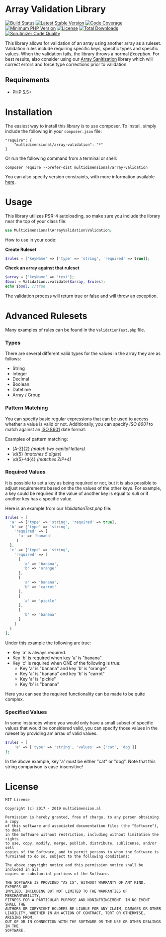 # Array Validation Library

[![Build Status](https://travis-ci.org/multidimension-al/array-validation.svg)](https://travis-ci.org/multidimension-al/array-validation)
[![Latest Stable Version](https://poser.pugx.org/multidimensional/array-validation/v/stable.svg)](https://packagist.org/packages/multidimensional/array-validation)
[![Code Coverage](https://scrutinizer-ci.com/g/multidimension-al/array-validation/badges/coverage.png)](https://scrutinizer-ci.com/g/multidimension-al/array-validation/)
[![Minimum PHP Version](http://img.shields.io/badge/php-%3E%3D%205.5-8892BF.svg)](https://php.net/)
[![License](https://poser.pugx.org/multidimensional/array-validation/license.svg)](https://packagist.org/packages/multidimensional/array-validation)
[![Total Downloads](https://poser.pugx.org/multidimensional/array-validation/d/total.svg)](https://packagist.org/packages/multidimensional/array-validation)
[![Scrutinizer Code Quality](https://scrutinizer-ci.com/g/multidimension-al/array-validation/badges/quality-score.png)](https://scrutinizer-ci.com/g/multidimension-al/array-validation/)

This library allows for validation of an array using another array as a ruleset. Validation rules include requiring specific keys, specific types and specific values. When the validation fails, the library throws a normal _Exception_. For best results, also consider using our [Array Sanitization]() library which will correct errors and force type corrections prior to validation.

## Requirements

* PHP 5.5+

# Installation

The easiest way to install this library is to use composer. To install, simply include the following in your ```composer.json``` file:

```
"require": {
    "multidimensional/array-validation": "*"
}
```

Or run the following command from a terminal or shell:

```
composer require --prefer-dist multidimensional/array-validation
```

You can also specify version constraints, with more information available [here](https://getcomposer.org/doc/articles/versions.md).

# Usage

This library utilizes PSR-4 autoloading, so make sure you include the library near the top of your class file:

```php
use Multidimensional\ArrayValidation\Validation;
```

How to use in your code:

__Create Ruleset__

```php
$rules = ['keyName' => ['type' => 'string', 'required' => true]];
```

__Check an array against that ruleset__

```php
$array = ['keyName' => 'text'];
$bool = Validation::validate($array, $rules);
echo $bool; //true
```

The validation process will return true or false and will throw an exception.

# Advanced Rulesets

Many examples of rules can be found in the ```ValidationTest.php``` file.

### Types

There are several different valid types for the values in the array they are as follows:

* String
* Integer
* Decimal
* Boolean
* Datetime
* Array / Group

### Pattern Matching

You can specify basic regular expressions that can be used to access whether a value is valid or not. Additionally, you can specify _ISO 8601_ to match against an [ISO 8601](https://en.wikipedia.org/wiki/ISO_8601) date format.

Examples of pattern matching:

* [A-Z]{2} _(match two capital letters)_
* \d{5} _(matches 5 digits)_
* \d{5}-\d{4} _(matches ZIP+4)_

### Required Values

It is possible to set a key as being required or not, but it is also possible to adjust requirements based on the the values of the other keys. For example, a key could be required if the value of another key is equal to _null_ or if another key has a specific value.

Here is an example from our _ValidationTest.php_ file:

```php
$rules = [
  'a' => ['type' => 'string', 'required' => true],
  'b' => ['type' => 'string',
    'required' => [
	  'a' => 'banana'
	 ]
  ],
  'c' => ['type' => 'string',
    'required' => [
	  [
	    'a' => 'banana',
		'b' => 'orange'
	  ],
	  [
		'a' => 'banana',
		'b' => 'carrot'
	  ],
	  [
		'a' => 'pickle'
	  ],
	  [
		'b' => 'banana'
	  ]
	]
  ]
];
```

Under this example the following are true:

* Key 'a' is always required.
* Key 'b' is required when key 'a' is "banana".
* Key 'c' is required when ONE of the following is true:
  * Key 'a' is "banana" and key 'b' is "orange"
  * Key 'a' is "banana" and key 'b' is "carrot"
  * Key 'a' is "pickle"
  * Key 'b' is "banana"  

Here you can see the required functionality can be made to be quite complex.

### Specified Values

In some instances where you would only have a small subset of specific values that would be considered valid, you can specify those values in the ruleset by providing am arrau of valid values.

```php
$rules = [
    'a' => ['type' => 'string', 'values' => ['cat', 'dog']]
];
```

In the above example, key 'a' must be either "cat" or "dog". Note that this string comparison is case-insensitive!



# License

    MIT License
    
    Copyright (c) 2017 - 2019 multidimension.al
    
    Permission is hereby granted, free of charge, to any person obtaining a copy
    of this software and associated documentation files (the "Software"), to deal
    in the Software without restriction, including without limitation the rights
    to use, copy, modify, merge, publish, distribute, sublicense, and/or sell
    copies of the Software, and to permit persons to whom the Software is
    furnished to do so, subject to the following conditions:
    
    The above copyright notice and this permission notice shall be included in all
    copies or substantial portions of the Software.
    
    THE SOFTWARE IS PROVIDED "AS IS", WITHOUT WARRANTY OF ANY KIND, EXPRESS OR
    IMPLIED, INCLUDING BUT NOT LIMITED TO THE WARRANTIES OF MERCHANTABILITY,
    FITNESS FOR A PARTICULAR PURPOSE AND NONINFRINGEMENT. IN NO EVENT SHALL THE
    AUTHORS OR COPYRIGHT HOLDERS BE LIABLE FOR ANY CLAIM, DAMAGES OR OTHER
    LIABILITY, WHETHER IN AN ACTION OF CONTRACT, TORT OR OTHERWISE, ARISING FROM,
    OUT OF OR IN CONNECTION WITH THE SOFTWARE OR THE USE OR OTHER DEALINGS IN THE
    SOFTWARE.